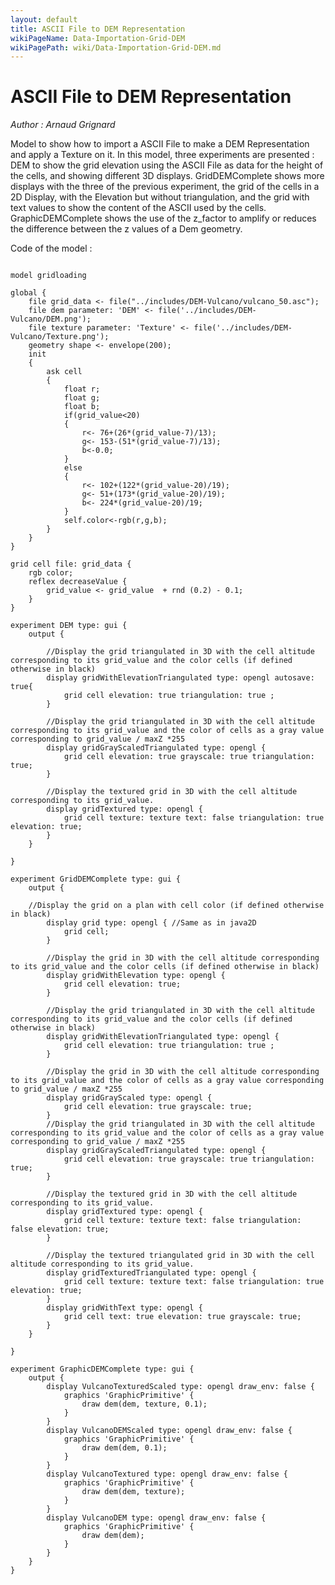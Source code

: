 ```yaml
---
layout: default
title: ASCII File to DEM Representation
wikiPageName: Data-Importation-Grid-DEM
wikiPagePath: wiki/Data-Importation-Grid-DEM.md
---
```


[//]: # (keyword|operator_dem)
[//]: # (keyword|concept_load_file)
[//]: # (keyword|concept_gis)
[//]: # (keyword|concept_3d)
[//]: # (keyword|concept_dem)
# ASCII File to DEM Representation


_Author : Arnaud Grignard_

Model to show how to import a ASCII File to make a DEM Representation and apply a Texture on it. In this model, three experiments are presented : DEM to show the grid elevation using the ASCII File as data for the height of the cells, and showing different 3D displays. GridDEMComplete shows more displays with the three of the previous experiment, the grid of the cells in a 2D Display, with the Elevation but without triangulation, and the grid with text values to show the content of the ASCII used by the cells. GraphicDEMComplete shows the use of the z_factor to amplify or reduces the difference between the z values of a Dem geometry.


Code of the model : 

```

model gridloading

global {
	file grid_data <- file("../includes/DEM-Vulcano/vulcano_50.asc");
	file dem parameter: 'DEM' <- file('../includes/DEM-Vulcano/DEM.png');
	file texture parameter: 'Texture' <- file('../includes/DEM-Vulcano/Texture.png');
	geometry shape <- envelope(200);
	init
	{
		ask cell
		{
			float r;
			float g;
			float b;
			if(grid_value<20)
			{
				r<- 76+(26*(grid_value-7)/13);
				g<- 153-(51*(grid_value-7)/13);
				b<-0.0;
			}
			else
			{
				r<- 102+(122*(grid_value-20)/19);
				g<- 51+(173*(grid_value-20)/19);
				b<- 224*(grid_value-20)/19;
			}
			self.color<-rgb(r,g,b);
		}
	}
}

grid cell file: grid_data {
	rgb color;
	reflex decreaseValue {
		grid_value <- grid_value  + rnd (0.2) - 0.1;
	}
}

experiment DEM type: gui {
	output {

		//Display the grid triangulated in 3D with the cell altitude corresponding to its grid_value and the color cells (if defined otherwise in black)
		display gridWithElevationTriangulated type: opengl autosave: true{ 
			grid cell elevation: true triangulation: true ;
		}

		//Display the grid triangulated in 3D with the cell altitude corresponding to its grid_value and the color of cells as a gray value corresponding to grid_value / maxZ *255
		display gridGrayScaledTriangulated type: opengl { 
			grid cell elevation: true grayscale: true triangulation: true;
		}

		//Display the textured grid in 3D with the cell altitude corresponding to its grid_value.				
		display gridTextured type: opengl { 
			grid cell texture: texture text: false triangulation: true elevation: true;
		}
	}

}

experiment GridDEMComplete type: gui {
	output {

	//Display the grid on a plan with cell color (if defined otherwise in black)
		display grid type: opengl { //Same as in java2D
			grid cell;
		}

		//Display the grid in 3D with the cell altitude corresponding to its grid_value and the color cells (if defined otherwise in black)
		display gridWithElevation type: opengl { 
			grid cell elevation: true;
		}

		//Display the grid triangulated in 3D with the cell altitude corresponding to its grid_value and the color cells (if defined otherwise in black)
		display gridWithElevationTriangulated type: opengl { 
			grid cell elevation: true triangulation: true ;
		}

		//Display the grid in 3D with the cell altitude corresponding to its grid_value and the color of cells as a gray value corresponding to grid_value / maxZ *255
		display gridGrayScaled type: opengl { 
			grid cell elevation: true grayscale: true;
		}
		//Display the grid triangulated in 3D with the cell altitude corresponding to its grid_value and the color of cells as a gray value corresponding to grid_value / maxZ *255
		display gridGrayScaledTriangulated type: opengl { 
			grid cell elevation: true grayscale: true triangulation: true;
		}

		//Display the textured grid in 3D with the cell altitude corresponding to its grid_value.				
		display gridTextured type: opengl { 
			grid cell texture: texture text: false triangulation: false elevation: true;
		}

		//Display the textured triangulated grid in 3D with the cell altitude corresponding to its grid_value.
		display gridTexturedTriangulated type: opengl { 
			grid cell texture: texture text: false triangulation: true elevation: true;
		}
		display gridWithText type: opengl { 
			grid cell text: true elevation: true grayscale: true;
		}
	}

}

experiment GraphicDEMComplete type: gui {
	output {
		display VulcanoTexturedScaled type: opengl draw_env: false { 
			graphics 'GraphicPrimitive' {
				draw dem(dem, texture, 0.1);
			}
		} 
		display VulcanoDEMScaled type: opengl draw_env: false { 
			graphics 'GraphicPrimitive' {
				draw dem(dem, 0.1);
			}
		} 
		display VulcanoTextured type: opengl draw_env: false { 
			graphics 'GraphicPrimitive' {
				draw dem(dem, texture);
			}
		} 
		display VulcanoDEM type: opengl draw_env: false { 
			graphics 'GraphicPrimitive' {
				draw dem(dem);
			}
		}
	}
}
```
